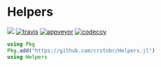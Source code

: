 # Helpers

[![](https://img.shields.io/badge/docs-latest-blue.svg)](https://crstnbr.github.io/Helpers.jl/latest)
[![travis][travis-img]](https://travis-ci.org/crstnbr/Helpers.jl)
[![appveyor][appveyor-img]](https://ci.appveyor.com/project/crstnbr/helpers-jl/branch/master)
[![codecov][codecov-img]](http://codecov.io/github/crstnbr/Helpers.jl?branch=master)

[travis-img]: https://img.shields.io/travis/crstnbr/Helpers.jl/master.svg?label=Linux
[appveyor-img]: https://img.shields.io/appveyor/ci/crstnbr/helpers-jl/master.svg?label=Windows
[codecov-img]: https://img.shields.io/codecov/c/github/crstnbr/Helpers.jl/master.svg?label=codecov

```julia
using Pkg
Pkg.add("https://github.com/crstnbr/Helpers.jl")
using Helpers
```
